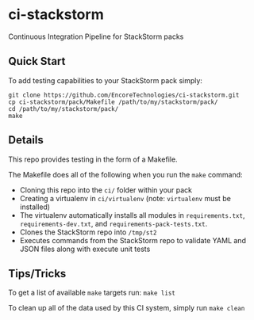 # ci-stackstorm
Continuous Integration Pipeline for StackStorm packs

## Quick Start

To add testing capabilities to your StackStorm pack simply:

``` shell
git clone https://github.com/EncoreTechnologies/ci-stackstorm.git
cp ci-stackstorm/pack/Makefile /path/to/my/stackstorm/pack/
cd /path/to/my/stackstorm/pack/
make
```

## Details

This repo provides testing in the form of a Makefile.

The Makefile does all of the following when you run the `make` command:

* Cloning this repo into the `ci/` folder within your pack
* Creating a virtualenv in `ci/virtualenv` (note: `virtualenv` must be installed)
* The virtualenv automatically installs all modules in `requirements.txt`, `requirements-dev.txt`, and `requirements-pack-tests.txt`.
* Clones the StackStorm repo into `/tmp/st2`
* Executes commands from the StackStorm repo to validate YAML and JSON files along with execute unit tests


## Tips/Tricks

To get a list of available `make` targets run: `make list`

To clean up all of the data used by this CI system, simply run `make clean`

